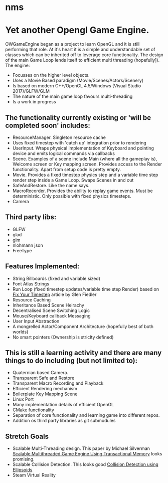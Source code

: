 # nms
# Yet another Opengl Game Engine.
OWGameEngine began as a project to learn OpenGL and it is still performing that role. At it's heart it is a simple and understandable set of classes which can be inherited off to leverage core functionality. The design of the main Game Loop lends itself to efficient multi threading (hopefully]). The engine:
 - Focusses on the higher level objects. 
 - Uses a Movie Based paradigm (Movie/Scenes/Actors/Scenery)
 - Is based on modern C++/OpenGL 4.5/Windows (Visual Studio 2017)/GLFW/GLM
 - The nature of the main game loop favours multi-threading
 - Is a work in progress

## The functionality currently existing or 'will be completed soon' includes:
 - ResourceManager. Singleton resource cache
 - Uses fixed timestep with 'catch up' integration prior to rendering
 - UserInput. Wraps physical implementation of Keyboard and pointing device and emits logical commands via callbacks
 - Scene. Examples of a scene include Main (where all the gameplay is), Welcome screen or Key mapping screen. Provides access to the Render functionality. Apart from setup code is pretty empty. 
 - Movie. Provides a fixed timestep physics step and a variable time step render step inside a Game Loop. Swaps Scenes in and out
 - SafeAndRestore. Like the name says.
 - MacroRecorder. Provides the ability to replay game events. Must be deterministic. Only possible with fixed physics timesteps.
 - Camera
 
## Third party libs:
 - GLFW
 - glad
 - glm
 - nlohmann json
 - FreeType

 ## Features Implemented:
  - String Billboards (fixed and variable sized)
  - Font Atlas Strings
  - Run Loop (fixed timestep updates/variable time step Render) based on [Fix Your Timestep](https://gafferongames.com/post/fix_your_timestep/) article by Glen Fiedler
  - Resource Caching
  - Inheritance Based Scene Heirachy
  - Decentralised Scene Switching Logic
  - Mouse/Keyboard callback Messaging
  - User Input Abstraction
  - A mongrelled Actor/Component Architecture (hopefully best of both worlds)
  - No smart pointers (Ownership is striclty defined)


## This is still a learning activity and there are many things to do including (but not limited to):
 - Quaternian based Camera.
 - Transparent Safe and Restore
 - Transparent Macro Recording and Playback
 - Efficient Rendering mechanism
 - Boilerplate Key Mapping Scene
 - Linux Port
 - Many implementation details of efficient OpenGL
 - CMake functionality
 - Separation of core functionality and learning game into different repos.
 - Addition os third party libraries as git submodules
 
 ## Stretch Goals
  - Scalable Multi-Threading design.  This paper by Michael Silverman [Scalable Multithreaded Game Engine Using Transactional Memory](https://www.google.com/url?sa=t&rct=j&q=&esrc=s&source=web&cd=&ved=2ahUKEwiKhIyAqOLrAhVfwTgGHToxBn4QFjAAegQIBRAB&url=https%3A%2F%2Furresearch.rochester.edu%2FfileDownloadForInstitutionalItem.action%3FitemId%3D5752%26itemFileId%3D8929&usg=AOvVaw3gbYfh3JPgmmlN55aJSodX) looks promising.
  - Scalable Collision Detection. This looks good [Collision Detection using Ellipsoids](http://www.peroxide.dk/papers/collision/collision.pdf)
 - Steam Virtual Reality



 



